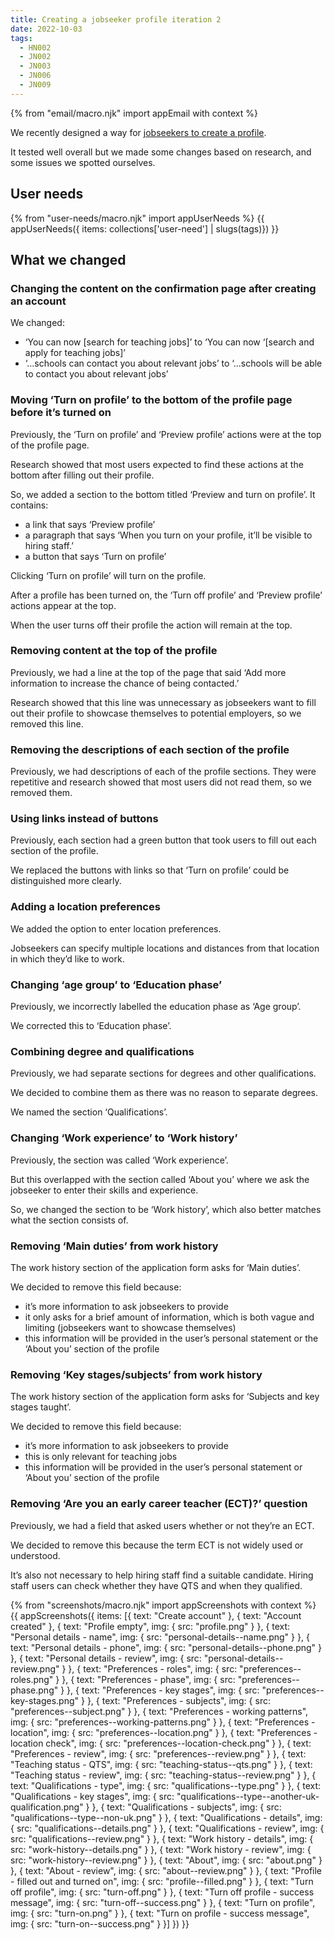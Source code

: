 ```yaml
---
title: Creating a jobseeker profile iteration 2
date: 2022-10-03
tags:
  - HN002
  - JN002
  - JN003
  - JN006
  - JN009
---
```


{% from "email/macro.njk" import appEmail with context %}

We recently designed a way for [jobseekers to create a profile](/creating-a-jobseeker-profile).

It tested well overall but we made some changes based on research, and some issues we spotted ourselves.


## User needs

{% from "user-needs/macro.njk" import appUserNeeds %}
{{ appUserNeeds({ items: collections['user-need'] | slugs(tags)}) }}

## What we changed
### Changing the content on the confirmation page after creating an account

We changed:

- ‘You can now [search for teaching jobs]’ to ‘You can now ‘[search and apply for teaching jobs]’
- ‘...schools can contact you about relevant jobs’ to ‘...schools will be able to contact you about relevant jobs’

### Moving ‘Turn on profile’ to the bottom of the profile page before it’s turned on

Previously, the ‘Turn on profile’ and ‘Preview profile’ actions were at the top of the profile page.

Research showed that most users expected to find these actions at the bottom after filling out their profile.

So, we added a section to the bottom titled ‘Preview and turn on profile’. It contains:

- a link that says ‘Preview profile’
- a paragraph that says ‘When you turn on your profile, it’ll be visible to hiring staff.’
- a button that says ‘Turn on profile’

Clicking ‘Turn on profile’ will turn on the profile.

After a profile has been turned on, the ‘Turn off profile’ and ‘Preview profile’ actions appear at the top.

When the user turns off their profile the action will remain at the top.

### Removing content at the top of the profile

Previously, we had a line at the top of the page that said ‘Add more information to increase the chance of being contacted.’

Research showed that this line was unnecessary as jobseekers want to fill out their profile to showcase themselves to potential employers, so we removed this line.

### Removing the descriptions of each section of the profile

Previously, we had descriptions of each of the profile sections. They were repetitive and research showed that most users did not read them, so we removed them.
### Using links instead of buttons

Previously, each section had a green button that took users to fill out each section of the profile.

We replaced the buttons with links so that ‘Turn on profile’ could be distinguished more clearly.

### Adding a location preferences
We added the option to enter location preferences.

Jobseekers can specify multiple locations and distances from that location in which they’d like to work.
### Changing ‘age group’ to ‘Education phase’

Previously, we incorrectly labelled the education phase as ‘Age group’.

We corrected this to ‘Education phase’.
### Combining degree and qualifications

Previously, we had separate sections for degrees and other qualifications.

We decided to combine them as there was no reason to separate degrees.

We named the section ‘Qualifications’.

### Changing ‘Work experience’ to ‘Work history’

Previously, the section was called ‘Work experience’.

But this overlapped with the section called ‘About you’ where we ask the jobseeker to enter their skills and experience.

So, we changed the section to be ‘Work history’, which also better matches what the section consists of.
### Removing ‘Main duties’ from work history

The work history section of the application form asks for ‘Main duties’.

We decided to remove this field because:

- it’s more information to ask jobseekers to provide
- it only asks for a brief amount of information, which is both vague and limiting (jobseekers want to showcase themselves)
- this information will be provided in the user’s personal statement or the ‘About you’ section of the profile

### Removing ‘Key stages/subjects’ from work history

The work history section of the application form asks for ‘Subjects and key stages taught’.

We decided to remove this field because:

- it’s more information to ask jobseekers to provide
- this is only relevant for teaching jobs
- this information will be provided in the user’s personal statement or ‘About you’ section of the profile

### Removing ‘Are you an early career teacher (ECT)?’ question

Previously, we had a field that asked users whether or not they’re an ECT.

We decided to remove this because the term ECT is not widely used or understood.

It’s also not necessary to help hiring staff find a suitable candidate. Hiring staff users can check whether they have QTS and when they qualified.


{% from "screenshots/macro.njk" import appScreenshots with context %}
{{ appScreenshots({
  items: [{
    text: "Create account"
  }, {
    text: "Account created"
  }, {
    text: "Profile empty",
    img: { src: "profile.png" }
  }, {
    text: "Personal details - name",
    img: { src: "personal-details--name.png" }
  }, {
    text: "Personal details - phone",
    img: { src: "personal-details--phone.png" }
  }, {
    text: "Personal details - review",
    img: { src: "personal-details--review.png" }
  }, {
    text: "Preferences - roles",
    img: { src: "preferences--roles.png" }
  }, {
    text: "Preferences - phase",
    img: { src: "preferences--phase.png" }
  }, {
    text: "Preferences - key stages",
    img: { src: "preferences--key-stages.png" }
  }, {
    text: "Preferences - subjects",
    img: { src: "preferences--subject.png" }
  }, {
    text: "Preferences - working patterns",
    img: { src: "preferences--working-patterns.png" }
  }, {
    text: "Preferences - location",
    img: { src: "preferences--location.png" }
  }, {
    text: "Preferences - location check",
    img: { src: "preferences--location-check.png" }
  }, {
    text: "Preferences - review",
    img: { src: "preferences--review.png" }
  }, {
    text: "Teaching status - QTS",
    img: { src: "teaching-status--qts.png" }
  }, {
    text: "Teaching status - review",
    img: { src: "teaching-status--review.png" }
  }, {
    text: "Qualifications - type",
    img: { src: "qualifications--type.png" }
  }, {
    text: "Qualifications - key stages",
    img: { src: "qualifications--type--another-uk-qualification.png" }
  }, {
    text: "Qualifications - subjects",
    img: { src: "qualifications--type--non-uk.png" }
  }, {
    text: "Qualifications - details",
    img: { src: "qualifications--details.png" }
  }, {
    text: "Qualifications - review",
    img: { src: "qualifications--review.png" }
  }, {
    text: "Work history - details",
    img: { src: "work-history--details.png" }
  }, {
    text: "Work history - review",
    img: { src: "work-history--review.png" }
  }, {
    text: "About",
    img: { src: "about.png" }
  }, {
    text: "About - review",
    img: { src: "about--review.png" }
  }, {
    text: "Profile - filled out and turned on",
    img: { src: "profile--filled.png" }
  }, {
    text: "Turn off profile",
    img: { src: "turn-off.png" }
  }, {
    text: "Turn off profile - success message",
    img: { src: "turn-off--success.png" }
  }, {
    text: "Turn on profile",
    img: { src: "turn-on.png" }
  }, {
    text: "Turn on profile - success message",
    img: { src: "turn-on--success.png" }
  }]
}) }}
